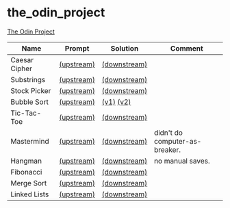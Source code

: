 # the_odin_project
[The Odin Project](https://www.theodinproject.com/tracks/full-stack-ruby-on-rails)

| Name          | Prompt                                                       | Solution                                                     | Comment                        |
| ------------- | ------------------------------------------------------------ | ------------------------------------------------------------ | ------------------------------ |
| Caesar Cipher | [(upstream)](https://github.com/TheOdinProject/curriculum/blob/master/ruby_programming/basic_ruby_projects/caesar_cipher.md) | [(downstream)](https://github.com/meiyaismywaifu/the_odin_project/blob/master/caesar_cipher/caesar_cipher.rb) |                                |
| Substrings    | [(upstream)](https://github.com/TheOdinProject/curriculum/blob/master/ruby_programming/basic_ruby_projects/sub_strings.md) | [(downstream)](https://github.com/meiyaismywaifu/the_odin_project/blob/master/substrings/substrings.rb) |                                |
| Stock Picker  | [(upstream)](https://github.com/TheOdinProject/curriculum/blob/master/ruby_programming/basic_ruby_projects/stock_picker.md) | [(downstream)](https://github.com/meiyaismywaifu/the_odin_project/blob/master/stock_picker/stock_picker.rb) |                                |
| Bubble Sort   | [(upstream)](https://github.com/TheOdinProject/curriculum/blob/master/ruby_programming/basic_ruby_projects/bubble_sort.md) | [(v1)](https://github.com/meiyaismywaifu/the_odin_project/blob/master/bubble_sort/bubble_sort.rb) [(v2)](https://github.com/meiyaismywaifu/the_odin_project/blob/master/bubble_sort/bubble_sort2.rb) |                                |
| Tic-Tac-Toe   | [(upstream)](https://github.com/TheOdinProject/curriculum/blob/master/ruby_programming/intermediate_ruby/project_oop.md) | [(downstream)](https://github.com/meiyaismywaifu/the_odin_project/blob/master/tic-tac-toe/tic-tac-toe.rb) |                                |
| Mastermind    | [(upstream)](https://github.com/TheOdinProject/curriculum/blob/master/ruby_programming/intermediate_ruby/project_oop.md) | [(downstream)](https://github.com/meiyaismywaifu/the_odin_project/tree/master/mastermind) | didn't do computer-as-breaker. |
| Hangman       | [(upstream)](https://github.com/TheOdinProject/curriculum/blob/master/ruby_programming/intermediate_ruby/project_file_io.md) | [(downstream)](https://github.com/meiyaismywaifu/the_odin_project/blob/master/hangman/lib/main.rb) | no manual saves.               |
| Fibonacci     | [(upstream)](https://github.com/TheOdinProject/curriculum/blob/master/ruby_programming/computer_science/project_recursion.md) | [(downstream)](https://github.com/meiyaismywaifu/the_odin_project/blob/master/recursion/fibonacci.rb) |                                |
| Merge Sort    | [(upstream)](https://github.com/TheOdinProject/curriculum/blob/master/ruby_programming/computer_science/project_recursion.md) | [(downstream)](https://github.com/meiyaismywaifu/the_odin_project/blob/master/recursion/merge_sort.rb) |                                |
| Linked Lists  | [(upstream)](https://github.com/TheOdinProject/curriculum/blob/master/ruby_programming/computer_science/project_linked_lists.md) | [(downstream)](https://github.com/meiyaismywaifu/the_odin_project/tree/master/linked_lists) |                                |

